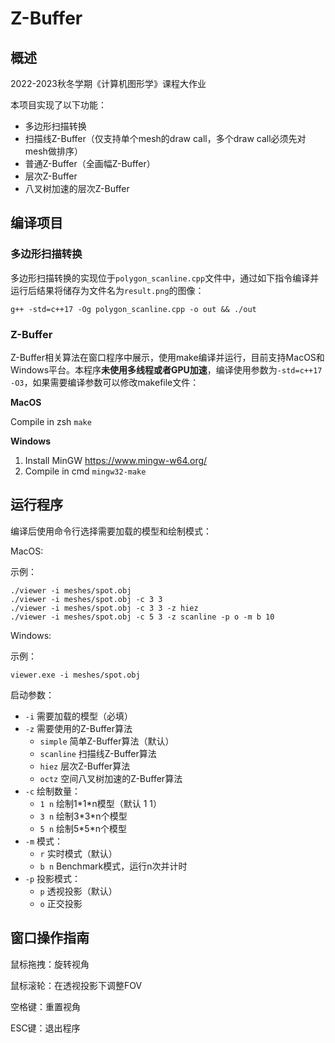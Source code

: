 # Z-Buffer

## 概述

2022-2023秋冬学期《计算机图形学》课程大作业

本项目实现了以下功能：

- 多边形扫描转换
- 扫描线Z-Buffer（仅支持单个mesh的draw call，多个draw call必须先对mesh做排序）
- 普通Z-Buffer（全画幅Z-Buffer）
- 层次Z-Buffer
- 八叉树加速的层次Z-Buffer

## 编译项目

### 多边形扫描转换

多边形扫描转换的实现位于`polygon_scanline.cpp`文件中，通过如下指令编译并运行后结果将储存为文件名为`result.png`的图像：

```shell
g++ -std=c++17 -Og polygon_scanline.cpp -o out && ./out
```

### Z-Buffer

Z-Buffer相关算法在窗口程序中展示，使用make编译并运行，目前支持MacOS和Windows平台。本程序**未使用多线程或者GPU加速**，编译使用参数为`-std=c++17 -O3`，如果需要编译参数可以修改makefile文件：

**MacOS**

Compile in zsh `make`

**Windows**

1. Install MinGW https://www.mingw-w64.org/
2. Compile in cmd `mingw32-make`

## 运行程序

编译后使用命令行选择需要加载的模型和绘制模式：

MacOS:

示例：

```shell
./viewer -i meshes/spot.obj
./viewer -i meshes/spot.obj -c 3 3
./viewer -i meshes/spot.obj -c 3 3 -z hiez
./viewer -i meshes/spot.obj -c 5 3 -z scanline -p o -m b 10
```

Windows:

示例：

```shell
viewer.exe -i meshes/spot.obj
```

启动参数：

- `-i` 需要加载的模型（必填）
- `-z` 需要使用的Z-Buffer算法
  - `simple` 简单Z-Buffer算法（默认）
  - `scanline` 扫描线Z-Buffer算法
  - `hiez` 层次Z-Buffer算法
  - `octz` 空间八叉树加速的Z-Buffer算法
- `-c` 绘制数量：
  - `1 n` 绘制1\*1\*n模型（默认 1 1）
  - `3 n` 绘制3\*3\*n个模型
  - `5 n` 绘制5\*5\*n个模型
- `-m` 模式：
  - `r` 实时模式（默认）
  - `b n` Benchmark模式，运行n次并计时
- `-p` 投影模式：
  - `p` 透视投影（默认）
  - `o` 正交投影

## 窗口操作指南

鼠标拖拽：旋转视角

鼠标滚轮：在透视投影下调整FOV

空格键：重置视角

ESC键：退出程序

